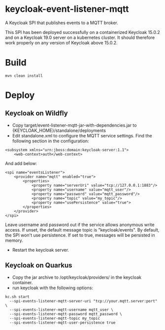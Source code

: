 # keycloak-event-listener-mqtt

A Keycloak SPI that publishes events to a MQTT broker.

This SPI has been deployed successfully on a containerized Keycloak 15.0.2
and on a Keycloak 19.0 server on a kubernetes cluster. It should therefore
work properly on any version of Keycloak above 15.0.2.

# Build

```
mvn clean install
```

# Deploy

## Keycloak on Wildfly

* Copy target/event-listener-mqtt-jar-with-dependencies.jar to {KEYCLOAK_HOME}/standalone/deployments
* Edit standalone.xml to configure the MQTT service settings. Find the following
  section in the configuration:

```
<subsystem xmlns="urn:jboss:domain:keycloak-server:1.1">
    <web-context>auth</web-context>
```

And add below:

```
<spi name="eventsListener">
    <provider name="mqtt" enabled="true">
        <properties>
            <property name="serverUri" value="tcp://127.0.0.1:1883"/>
            <property name="username" value="mqtt_user"/>
            <property name="password" value="mqtt_password"/>
            <property name="topic" value="my_topic"/>
            <property name="usePersistence" value="true">
        </properties>
    </provider>
</spi>
```
Leave username and password out if the service allows anonymous write access.
If unset, the default message topic is "keycloak/events".
By default, the SPI won't use persistence. If set to true, messages will be persisted in memory.

* Restart the keycloak server.

## Keycloak on Quarkus

* Copy the jar archive to /opt/keycloak/providers/ in the keycloak container.
* run keycloak with the following options:

```
kc.sh start
  --spi-events-listener-mqtt-server-uri "tcp://your.mqtt.server:port" \
  --spi-events-listener-mqtt-username mqtt_user \
  --spi-events-listener-mqtt-password mqtt_password \
  --spi-events-listener-mqtt-topic my_topic
  --spi-events-listener-mqtt-user-persistence true
```